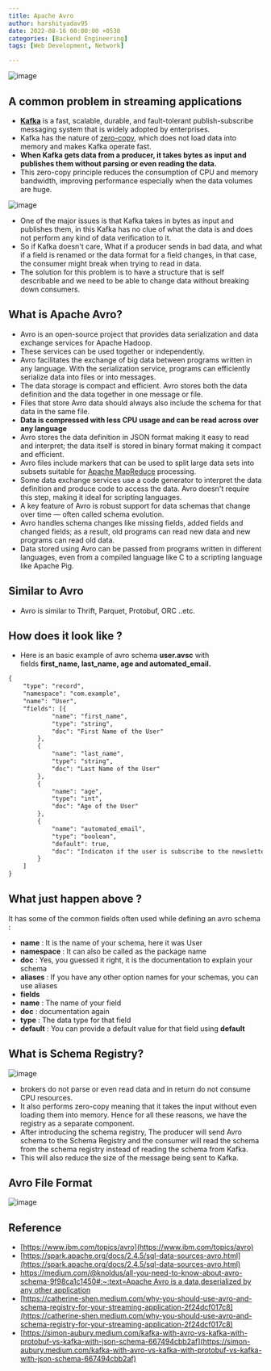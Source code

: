 ```yaml
---
title: Apache Avro
author: harshityadav95
date: 2022-08-16 00:00:00 +0530
categories: [Backend Engineering]
tags: [Web Development, Network]

---
```



![image](https://github.com/user-attachments/assets/5c7613ad-2c99-4a2a-9571-8088668fbef9)

## **A common problem in streaming applications**

- [**Kafka**](https://kafka.apache.org/) is a fast, scalable, durable, and fault-tolerant publish-subscribe messaging system that is widely adopted by enterprises.
- Kafka has the nature of [zero-copy](https://en.wikipedia.org/wiki/Zero-copy), which does not load data into memory and makes Kafka operate fast.
- **When Kafka gets data from a producer, it takes bytes as input and publishes them without parsing or even reading the data.**
- This zero-copy principle reduces the consumption of CPU and memory bandwidth, improving performance especially when the data volumes are huge.

![image](https://github.com/user-attachments/assets/831d0c21-944a-4023-9bb2-c3f18800fe9e)


- One of the major issues is that Kafka takes in bytes as input and publishes them, in this Kafka has no clue of what the data is and does not perform any kind of data verification to it.
- So if Kafka doesn't care, What if a producer sends in bad data, and what if a field is renamed or the data format for a field changes, in that case, the consumer might break when trying to read in data.
- The solution for this problem is to have a structure that is self describable and we need to be able to change data without breaking down consumers.

## What is Apache Avro?

- Avro is an open-source project that provides data serialization and data exchange services for Apache Hadoop.
- These services can be used together or independently.
- Avro facilitates the exchange of big data between programs written in any language. With the serialization service, programs can efficiently serialize data into files or into messages.
- The data storage is compact and efficient. Avro stores both the data definition and the data together in one message or file.
- Files that store Avro data should always also include the schema for that data in the same file.
- **Data is compressed with less CPU usage and can be read across over any language**
- Avro stores the data definition in JSON format making it easy to read and interpret; the data itself is stored in binary format making it compact and efficient.
- Avro files include markers that can be used to split large data sets into subsets suitable for [Apache MapReduce](https://www.ibm.com/analytics/hadoop/mapreduce) processing.
- Some data exchange services use a code generator to interpret the data definition and produce code to access the data. Avro doesn't require this step, making it ideal for scripting languages.
- A key feature of Avro is robust support for data schemas that change over time — often called schema evolution.
- Avro handles schema changes like missing fields, added fields and changed fields; as a result, old programs can read new data and new programs can read old data.
- Data stored using Avro can be passed from programs written in different languages, even from a compiled language like C to a scripting language like Apache Pig.

## Similar to Avro

- Avro is similar to Thrift, Parquet, Protobuf, ORC ..etc.

## How does it look like ?

- Here is an basic example of avro schema **user.avsc** with fields **first_name, last_name, age and automated_email.**

```xml
{
	"type": "record",
	"namespace": "com.example",
	"name": "User",
	"fields": [{
			"name": "first_name",
			"type": "string",
			"doc": "First Name of the User"
		},
		{
			"name": "last_name",
			"type": "string",
			"doc": "Last Name of the User"
		},
		{
			"name": "age",
			"type": "int",
			"doc": "Age of the User"
		},
		{
			"name": "automated_email",
			"type": "boolean",
			"default": true,
			"doc": "Indicaton if the user is subscribe to the newsletter"
		}
	]
}
```

## **What just happen above ?**

It has some of the common fields often used while defining an avro schema :

- **name** : It is the name of your schema, here it was User
- **namespace** : It can also be called as the package name
- **doc** : Yes, you guessed it right, it is the documentation to explain your schema
- **aliases** : If you have any other option names for your schemas, you can use aliases
- **fields**
- **name** : The name of your field
- **doc** : documentation again
- **type** : The data type for that field
- **default** : You can provide a default value for that field using **default**

## What is Schema Registry?

![image](https://github.com/user-attachments/assets/896a8f07-a7bb-4ada-b872-0b39df294c6e)


- brokers do not parse or even read data and in return do not consume CPU resources.
- It also performs zero-copy meaning that it takes the input without even loading them into memory. Hence for all these reasons, we have the registry as a separate component.
- After introducing the schema registry, The producer will send Avro schema to the Schema Registry and the consumer will read the schema from the schema registry instead of reading the schema from Kafka.
- This will also reduce the size of the message being sent to Kafka.

## Avro File Format

![image](https://github.com/user-attachments/assets/7e687cea-cd0b-4f38-981c-4a6a2f421c74)


## Reference

- [https://www.ibm.com/topics/avro](https://www.ibm.com/topics/avro)
- [https://spark.apache.org/docs/2.4.5/sql-data-sources-avro.html](https://spark.apache.org/docs/2.4.5/sql-data-sources-avro.html)
- [https://medium.com/@knoldus/all-you-need-to-know-about-avro-schema-9f98ca1c1450#:~:text=Apache Avro is a data,deserialized by any other application](https://medium.com/@knoldus/all-you-need-to-know-about-avro-schema-9f98ca1c1450#:~:text=Apache%20Avro%20is%20a%20data,deserialized%20by%20any%20other%20application)
- [https://catherine-shen.medium.com/why-you-should-use-avro-and-schema-registry-for-your-streaming-application-2f24dcf017c8](https://catherine-shen.medium.com/why-you-should-use-avro-and-schema-registry-for-your-streaming-application-2f24dcf017c8)
- [https://simon-aubury.medium.com/kafka-with-avro-vs-kafka-with-protobuf-vs-kafka-with-json-schema-667494cbb2af](https://simon-aubury.medium.com/kafka-with-avro-vs-kafka-with-protobuf-vs-kafka-with-json-schema-667494cbb2af)
